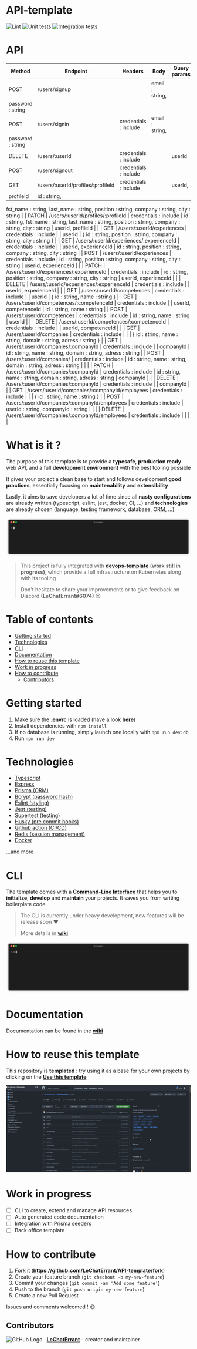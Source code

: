 # API-template
![Lint](https://github.com/LeChatErrant/API-template/workflows/Lint/badge.svg)
![Unit tests](https://github.com/LeChatErrant/API-template/workflows/Unit%20tests/badge.svg)
![Integration tests](https://github.com/LeChatErrant/API-template/workflows/Integration%20tests/badge.svg)

# API

| Method | Endpoint | Headers | Body | Query params | Response |
| --- | --- | --- | --- | --- | --- |
| POST | /users/signup |  | email : string,
password : string |  |  |
| POST | /users/signin | credentials : include | email : string,
password : string |  |  |
| DELETE | /users/:userId | credentials : include |  | userId |  |
| POST | /users/signout | credentials : include |  |  |  |
| GET | /users/:userId/profiles/:profileId | credentials : include |  | userId,
profileId | id : string,
fst_name : string,
last_name : string,
position : string,
company : string,
city : string |
| PATCH | /users/:userId/profiles/:profileId | credentials : include | id : string,
fst_name : string,
last_name : string,
position : string,
company : string,
city : string | userId,
profileId |  |
| GET | /users/:userId/experiences | credentials : include |  | userId | {
  id : string,
  position : string,
  company : string,
  city : string
} |
| GET | /users/:userId/experiences/:experienceId | credentials : include |  | userId,
experienceId | id : string,
position : string,
company : string,
city : string |
| POST | /users/:userId/experiences | credentials : include | id : string,
position : string,
company : string,
city : string | userId,
experienceId |  |
| PATCH | /users/:userId/experiences/:experienceId | credentials : include | id : string,
position : string,
company : string,
city : string | userId,
experienceId |  |
| DELETE | /users/:userId/experiences/:experienceId | credentials : include |  | userId,
experienceId |  |
| GET | /users/:userId/competences | credentials : include |  | userId | {
  id : string,
  name : string
} |
| GET | /users/:userId/competences/:competenceId | credentials : include |  | userId,
competenceId | id : string,
name : string |
| POST | /users/:userId/competences | credentials : include | id : string,
name : string | userId |  |
| DELETE | /users/:userId/competences/:competenceId | credentials : include |  | userId,
competenceId |  |
| GET | /users/:userId/companies | credentials : include |  |  | {
  id : string,
  name : string,
  domain : string,
  adress : string
} |
| GET | /users/:userId/companies/:companyId | credentials : include |  | companyId | id : string,
name : string,
domain : string,
adress : string |
| POST | /users/:userId/companies/ | credentials : include | id : string,
name : string,
domain : string,
adress : string |  |  |
| PATCH | /users/:userId/companies/:companyId | credentials : include | id : string,
name : string,
domain : string,
adress : string | companyId |  |
| DELETE | /users/:userId/companies/:companyId | credentials : include |  | companyId |  |
| GET | /users/:userId/companies/:companyId/employees | credentials : include |  |  | {
  id : string,
  name : string
} |
| POST  | /users/:userId/companies/:companyId/employees | credentials : include | userId : string,
companyId : string |  |  |
| DELETE | /users/:userId/companies/:companyId/employees | credentials : include |  |  |  |

# What is it ?

The purpose of this template is to provide a **typesafe**, **production ready** web API, and a full **development environment** with the best tooling possible

It gives your project a clean base to start and follows development **good practices**, essentially focusing on **maintenability** and **extensibility**

Lastly, it aims to save developers a lot of time since all **nasty configurations** are already written (typescript, eslint, jest, docker, CI, ...) and **technologies** are already chosen (language, testing framework, database, ORM, ...)

![Deployment example](https://github.com/LeChatErrant/API-template/blob/master/.github/assets/deployment.gif)

> This project is fully integrated with **[devops-template](https://github.com/LeChatErrant/devops-template)** **(work still in progress)**, which provide a full infrastructure on Kubernetes along with its tooling
>
> Don't hesitate to share your improvements or to give feedback on Discord **(LeChatErrant#6074)** :wink:

<!-- START doctoc generated TOC please keep comment here to allow auto update -->
<!-- DON'T EDIT THIS SECTION, INSTEAD RE-RUN doctoc TO UPDATE -->
# Table of contents

- [Getting started](#getting-started)
- [Technologies](#technologies)
- [CLI](#cli)
- [Documentation](#documentation)
- [How to reuse this template](#how-to-reuse-this-template)
- [Work in progress](#work-in-progress)
- [How to contribute](#how-to-contribute)
  - [Contributors](#contributors)

<!-- END doctoc generated TOC please keep comment here to allow auto update -->

# Getting started

1. Make sure the **[.envrc](/.envrc)** is loaded (have a look **[here](https://github.com/LeChatErrant/API-template/wiki/Getting-started#Configuration)**)
2. Install dependencies with `npm install`
3. If no database is running, simply launch one locally with `npm run dev:db`
4. Run `npm run dev`

# Technologies

 - [Typescript](https://www.typescriptlang.org/)
 - [Express](https://expressjs.com/)
 - [Prisma (ORM)](https://www.prisma.io/)
 - [Bcrypt (password hash)](https://www.npmjs.com/package/bcrypt)
 - [Eslint (styling)](https://eslint.org/)
 - [Jest (testing)](https://jestjs.io/)
 - [Supertest (testing)](https://www.npmjs.com/package/supertest)
 - [Husky (pre commit hooks)](https://typicode.github.io/husky/#/)
 - [Github action (CI/CD)](https://github.com/features/actions)
 - [Redis (session management)](https://redis.io/)
 - [Docker](https://www.docker.com/)

...and more

# CLI

The template comes with a **[Command-Line Interface](https://github.com/LeChatErrant/templated-project-cli)** that helps you to **initialize**, **develop** and **maintain** your projects. It saves you from writing boilerplate code 

> The CLI is currently under heavy development, new features will be release soon ❤️
> 
> More details in **[wiki](https://github.com/LeChatErrant/API-template/wiki/CLI)**

![CLI - Generate](.github/assets/cli-generate.gif)

# Documentation

Documentation can be found in the **[wiki](https://github.com/LeChatErrant/API-template/wiki)**

# How to reuse this template

This repository is **templated** : try using it as a base for your own projects by clicking on the **[Use this template](https://github.com/LeChatErrant/API-template/generate)**

![Template](/.github/assets/template.gif)

# Work in progress

 - [ ] CLI to create, extend and manage API resources
 - [ ] Auto generated code documentation
 - [ ] Integration with Prisma seeders
 - [ ] Back office template

# How to contribute

1. Fork it (**<https://github.com/LeChatErrant/API-template/fork>**)
2. Create your feature branch (`git checkout -b my-new-feature`)
3. Commit your changes (`git commit -am 'Add some feature'`)
4. Push to the branch (`git push origin my-new-feature`)
5. Create a new Pull Request

Issues and comments welcomed ! :wink:

## Contributors

![GitHub Logo](https://github.com/LeChatErrant.png?size=30) &nbsp; **[LeChatErrant](https://github.com/LeChatErrant)** - creator and maintainer
